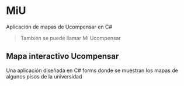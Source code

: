 # MiU
Aplicación de mapas de Ucompensar en C#

>También se puede llamar Mi Ucompensar

## Mapa interactivo Ucompensar
Una aplicación diseñada en C# forms donde se muestran los mapas de algunos pisos de la
universidad
